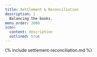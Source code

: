 ```yaml
---
title: Settlement & Reconciliation
description: |
  Balancing the books.
menu_order: 2000
icon:
  content: description
  outlined: true
---
```


{% include settlement-reconciliation.md %}
